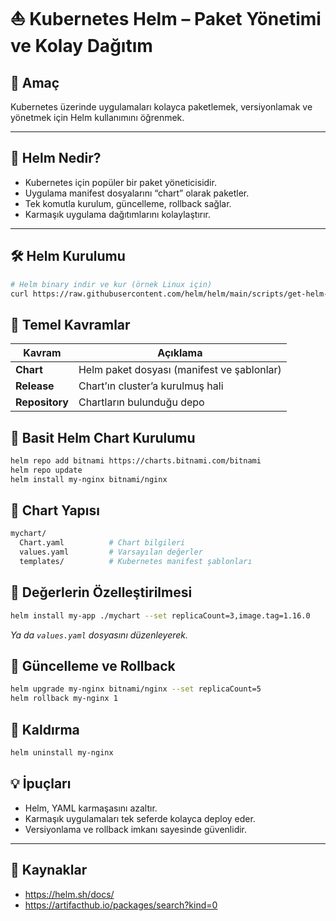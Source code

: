 # ⛵ Kubernetes Helm – Paket Yönetimi ve Kolay Dağıtım

## 🧠 Amaç

Kubernetes üzerinde uygulamaları kolayca paketlemek, versiyonlamak ve yönetmek için Helm kullanımını öğrenmek.

---
## 🚢 Helm Nedir?

- Kubernetes için popüler bir paket yöneticisidir.
- Uygulama manifest dosyalarını “chart” olarak paketler.
- Tek komutla kurulum, güncelleme, rollback sağlar.
- Karmaşık uygulama dağıtımlarını kolaylaştırır.

---
## 🛠️ Helm Kurulumu

```bash
# Helm binary indir ve kur (örnek Linux için)
curl https://raw.githubusercontent.com/helm/helm/main/scripts/get-helm-3 | bash
```
## 🎯 Temel Kavramlar

| Kavram         | Açıklama                                   |
| -------------- | ------------------------------------------ |
| **Chart**      | Helm paket dosyası (manifest ve şablonlar) |
| **Release**    | Chart’ın cluster’a kurulmuş hali           |
| **Repository** | Chartların bulunduğu depo                  |
## 🚀 Basit Helm Chart Kurulumu
```bash
helm repo add bitnami https://charts.bitnami.com/bitnami
helm repo update
helm install my-nginx bitnami/nginx
```
## 📄 Chart Yapısı
```bash
mychart/
  Chart.yaml          # Chart bilgileri
  values.yaml         # Varsayılan değerler
  templates/          # Kubernetes manifest şablonları
```
## 🔧 Değerlerin Özelleştirilmesi
```bash
helm install my-app ./mychart --set replicaCount=3,image.tag=1.16.0
```
*Ya da `values.yaml` dosyasını düzenleyerek.*
## 🔁 Güncelleme ve Rollback
```bash
helm upgrade my-nginx bitnami/nginx --set replicaCount=5
helm rollback my-nginx 1
```
## 🧹 Kaldırma
```bash
helm uninstall my-nginx
```
## 💡 İpuçları

- Helm, YAML karmaşasını azaltır.
- Karmaşık uygulamaları tek seferde kolayca deploy eder.
- Versiyonlama ve rollback imkanı sayesinde güvenlidir.

---
## 🔗 Kaynaklar

- https://helm.sh/docs/
- https://artifacthub.io/packages/search?kind=0
